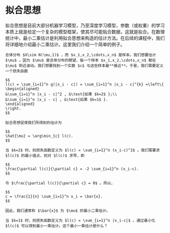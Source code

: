 # 拟合思想
拟合思想是目前大部分机器学习模型，乃至深度学习模型，参数（或权重）的学习本质上就是给定一个复杂的模型框架，使其尽可能贴合数据，这就是拟合。在数理统计中，最小二乘估计是利用拟合思想来构造的估计方法。在后续的课程中，我们将详细地介绍最小二乘估计。这里我们介绍一个简单的例子。

`````{prf:example}
总体分布 $X\sim N(\mu,1)$ ，而 $x_1,x_2,\cdots,x_n$ 是样本。我们想要估计 $\mu$ 。因为 $\mu$ 是总体分布的期望，每一个样本 $x_1,x_2,\cdots,x_n$ 都在 $\mu$ 附近波动。我们想要找到一个实数 $c$ 与这些样本最**接近**。于是，我们需要定义一个损失函数

$$
l(c) = \sum_{i=1}^n g(|x_i - c|) = \sum_{i=1}^n |x_i - c|^{k} =\left\{
\begin{aligned}
&\sum_{i=1}^n |x_i - c|^2 , &\text{如果 $k=2$ };\\
&\sum_{i=1}^n |x_i - c| , &\text{如果 $k=1$ }.
\end{aligned}
\right.
$$

拟合思想促使我们所得到的估计为

$$
\hat{\mu} = \arg\min_{c} l(c).
$$

当 $k=2$ 时，则损失函数定义为 $l(c) = \sum_{i=1}^n (x_i-c)^2$ 。我们需要求 $l(c)$ 的最小值点，则对 $l(c)$ 求导，即

$$
\frac{\partial l(c)}{\partial c} = -2 \sum_{i=1}^n (x_i-c).
$$

令 $\frac{\partial l(c)}{\partial c} = 0$ 。所以，

$$
c = \frac{1}{n} \sum_{i=1}^n x_i = \bar{x}.
$$

因此，我们通常称 $\bar{x}$ 为 $\mu$ 的最小二乘估计。
`````

```{admonition} Question
当 $k=1$ 时，则损失函数定义为 $l(c) = \sum_{i=1}^n |x_i-c|$ 。通过最小化 $l(c)$ 可以得到最小一乘估计。这个最小一乘估计是什么？
```